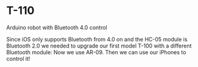 # T-110
Arduino robot with Bluetooth 4.0 control

Since iOS only supports Bluetooth from 4.0 on and the HC-05 module is Bluetooth 2.0 we needed to upgrade our first model T-100 with a different Bluetooth module: Now we use AR-09. Then we can use our iPhones to control it!
